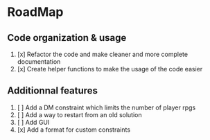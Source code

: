 # RoadMap

## Code organization & usage
1. [x] Refactor the code and make cleaner and more complete documentation
2. [x] Create helper functions to make the usage of the code easier

## Additionnal features
1. [ ] Add a DM constraint which limits the number of player rpgs
2. [ ] Add a way to restart from an old solution
3. [ ] Add GUI
4. [x] Add a format for custom constraints